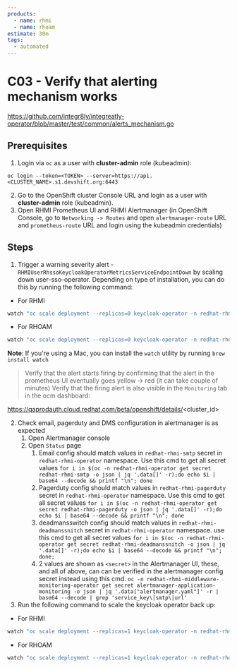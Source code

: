 ```yaml
---
products:
  - name: rhmi
  - name: rhoam
estimate: 30m
tags:
  - automated
---
```


# C03 - Verify that alerting mechanism works

https://github.com/integr8ly/integreatly-operator/blob/master/test/common/alerts_mechanism.go

## Prerequisites

1. Login via `oc` as a user with **cluster-admin** role (kubeadmin):

```
oc login --token=<TOKEN> --server=https://api.<CLUSTER_NAME>.s1.devshift.org:6443
```

2. Go to the OpenShift cluster Console URL and login as a user with **cluster-admin** role (kubeadmin).
3. Open RHMI Prometheus UI and RHMI Alertmanager (in OpenShift Console, go to `Networking -> Routes` and open `alertmanager-route` URL and `prometheus-route` URL and login using the kubeadmin credentials)

## Steps

1. Trigger a warning severity alert - `RHMIUserRhssoKeycloakOperatorMetricsServiceEndpointDown` by scaling down user-sso-operator. Depending on type of installation, you can do this by running the following command:

- For RHMI

```bash
watch "oc scale deployment --replicas=0 keycloak-operator -n redhat-rhmi-user-sso-operator"
```

- For RHOAM

```bash
watch "oc scale deployment --replicas=0 keycloak-operator -n redhat-rhoam-user-sso-operator"
```

**Note**: If you're using a Mac, you can install the `watch` utility by running `brew install watch`

> Verify that the alert starts firing by confirming that the alert in the prometheus UI eventually goes yellow -> red (it can take couple of minutes)
> Verify that the firing alert is also visible in the `Monitoring` tab in the ocm dashboard:

https://qaprodauth.cloud.redhat.com/beta/openshift/details/<cluster_id>

2. Check email, pagerduty and DMS configuration in alertmanager is as expected
   1. Open Alertmanager console
   2. Open `Status` page
      1. Email config should match values in `redhat-rhmi-smtp` secret in `redhat-rhmi-operator` namespace. Use this cmd to get all secret values `for i in $(oc -n redhat-rhmi-operator get secret redhat-rhmi-smtp -o json | jq '.data[]' -r);do echo $i | base64 --decode && printf "\n"; done`
      2. Pagerduty config should match values in `redhat-rhmi-pagerduty` secret in `redhat-rhmi-operator` namespace. Use this cmd to get all secret values `for i in $(oc -n redhat-rhmi-operator get secret redhat-rhmi-pagerduty -o json | jq '.data[]' -r);do echo $i | base64 --decode && printf "\n"; done`
      3. deadmansswitch config should match values in `redhat-rhmi-deadmanssnitch` secret in `redhat-rhmi-operator` namespace. use this cmd to get all secret values `for i in $(oc -n redhat-rhmi-operator get secret redhat-rhmi-deadmanssnitch -o json | jq '.data[]' -r);do echo $i | base64 --decode && printf "\n"; done;`
      4. 2 values are shown as `<secret>` in the Alertmanager UI, these, and all of above, can can be verified in the alertmanager config secret instead using this cmd. `oc -n redhat-rhmi-middleware-monitoring-operator get secret alertmanager-application-monitoring -o json | jq '.data["alertmanager.yaml"]' -r | base64 --decode | grep 'service_key\|smtp\|url'`
3. Run the following command to scale the keycloak operator back up:

- For RHMI

```bash
watch "oc scale deployment --replicas=1 keycloak-operator -n redhat-rhmi-user-sso-operator"
```

- For RHOAM

```bash
watch "oc scale deployment --replicas=1 keycloak-operator -n redhat-rhoam-user-sso-operator"
```
